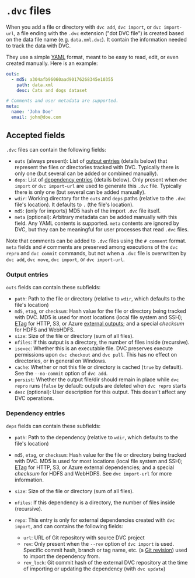 # `.dvc` files

When you add a file or directory with `dvc add`, `dvc import`, or
`dvc import-url`, a file ending with the `.dvc` extension ("dot DVC file") is
created based on the data file name (e.g. `data.xml.dvc`). It contain the
information needed to track the data with DVC.

They use a simple [YAML](https://yaml.org/) format, meant to be easy to read,
edit, or even created manually. Here is an example:

```yaml
outs:
  - md5: a304afb96060aad90176268345e10355
    path: data.xml
    desc: Cats and dogs dataset

# Comments and user metadata are supported.
meta:
  name: 'John Doe'
  email: john@doe.com
```

## Accepted fields

`.dvc` files can contain the following fields:

- `outs` (always present): List of [output entries](#output-entries) (details
  below) that represent the files or directories tracked with DVC. Typically
  there is only one (but several can be added or combined manually).
- `deps`: List of [dependency entries](#dependency-entries) (details below).
  Only present when `dvc import` or `dvc import-url` are used to generate this
  `.dvc` file. Typically there is only one (but several can be added manually).
- `wdir`: Working directory for the `outs` and `deps` paths (relative to the
  `.dvc` file's location). It defaults to `.` (the file's location).
- `md5`: (only for <abbr>imports</abbr>) MD5 hash of the import `.dvc` file
  itself.
- `meta` (optional): Arbitrary metadata can be added manually with this field.
  Any YAML contents is supported. `meta` contents are ignored by DVC, but they
  can be meaningful for user processes that read `.dvc` files.

Note that comments can be added to `.dvc` files using the `# comment` format.
`meta` fields and `#` comments are preserved among executions of the `dvc repro`
and `dvc commit` commands, but not when a `.dvc` file is overwritten by
`dvc add`, `dvc move`, `dvc import`, or `dvc import-url`.

### Output entries

`outs` fields can contain these subfields:

- `path`: Path to the file or directory (relative to `wdir`, which defaults to
  the file's location)
- `md5`, `etag`, or `checksum`: Hash value for the file or directory being
  tracked with DVC. MD5 is used for most locations (local file system and SSH);
  [ETag](https://en.wikipedia.org/wiki/HTTP_ETag#Strong_and_weak_validation) for
  HTTP, S3, or Azure [external outputs](/doc/user-guide/managing-external-data);
  and a special _checksum_ for HDFS and WebHDFS.
- `size`: Size of the file or directory (sum of all files).
- `nfiles`: If this output is a directory, the number of files inside
  (recursive).
- `isexec`: Whether this is an executable file. DVC preserves execute
  permissions upon `dvc checkout` and `dvc pull`. This has no effect on
  directories, or in general on Windows.
- `cache`: Whether or not this file or directory is <abbr>cached</abbr> (`true`
  by default). See the `--no-commit` option of `dvc add`.
- `persist`: Whether the output file/dir should remain in place while
  `dvc repro` runs (`false` by default: outputs are deleted when `dvc repro`
  starts
- `desc` (optional): User description for this output. This doesn't affect any
  DVC operations.

### Dependency entries

`deps` fields can contain these subfields:

- `path`: Path to the dependency (relative to `wdir`, which defaults to the
  file's location)
- `md5`, `etag`, or `checksum`: Hash value for the file or directory being
  tracked with DVC. MD5 is used for most locations (local file system and SSH);
  [ETag](https://en.wikipedia.org/wiki/HTTP_ETag#Strong_and_weak_validation) for
  HTTP, S3, or Azure <abbr>external dependencies</abbr>; and a special
  _checksum_ for HDFS and WebHDFS. See `dvc import-url` for more information.
- `size`: Size of the file or directory (sum of all files).
- `nfiles`: If this dependency is a directory, the number of files inside
  (recursive).
- `repo`: This entry is only for external dependencies created with
  `dvc import`, and can contains the following fields:

  - `url`: URL of Git repository with source DVC project
  - `rev`: Only present when the `--rev` option of `dvc import` is used.
    Specific commit hash, branch or tag name, etc. (a
    [Git revision](https://git-scm.com/docs/revisions)) used to import the
    dependency from.
  - `rev_lock`: Git commit hash of the external <abbr>DVC repository</abbr> at
    the time of importing or updating the dependency (with `dvc update`)

